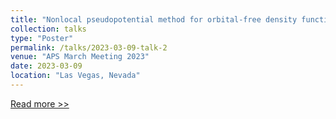 ```yaml
---
title: "Nonlocal pseudopotential method for orbital-free density functional theory"
collection: talks
type: "Poster"
permalink: /talks/2023-03-09-talk-2
venue: "APS March Meeting 2023"
date: 2023-03-09
location: "Las Vegas, Nevada"
---
```


[Read more >>](https://meetings.aps.org/Meeting/MAR23/Session/T00.335)
